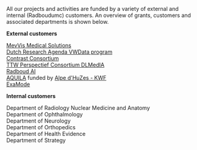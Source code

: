All our projects and activities are funded by a variety of external and internal (Radboudumc) customers. An overview of grants, customers and associated departments is shown below.

**External customers**

[MevVis Medical Solutions](https://www.mevis.de/en/)  
[Dutch Research Agenda VWData program](https://commit2data.nl/)  
[Contrast Consortium](https://www.contrast-consortium.nl/)  
[TTW Perspectief Consortium DLMedIA](http://dlmedia.eu/)  
[Radboud AI](https://www.ru.nl/ai/)  
[AQUILA](https://www.computationalpathologygroup.eu/projects/aquila/) funded by [Alpe d'HuZes - KWF](https://www.kwf.nl/help-jij-ons/fietsen/alpe-dhuzes)  
[ExaMode](https://www.examode.eu/)  

**Internal customers**

Department of Radiology Nuclear Medicine and Anatomy  
Department of Ophthalmology  
Department of Neurology  
Department of Orthopedics  
Department of Health Evidence  
Department of Strategy  

